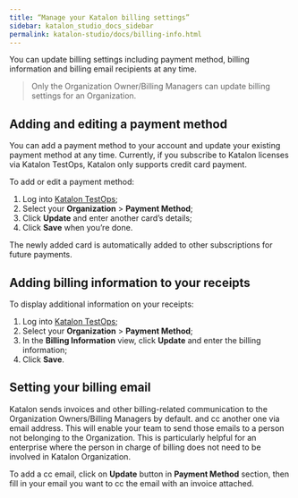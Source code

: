 ```yaml
---
title: “Manage your Katalon billing settings”
sidebar: katalon_studio_docs_sidebar
permalink: katalon-studio/docs/billing-info.html
---
```

You can update billing settings including payment method, billing information and billing email recipients at any time.

> Only the Organization Owner/Billing Managers can update billing settings for an Organization.

## Adding and editing a payment method

You can add a payment method to your account and update your existing payment method at any time. Currently, if you subscribe to Katalon licenses via Katalon TestOps, Katalon only supports credit card payment.

To add or edit a payment method:

1. Log into [Katalon TestOps](https://analytics.katalon.com);
2. Select your **Organization** > **Payment Method**;
3. Click **Update** and enter another card’s details;
4. Click **Save** when you’re done.

The newly added card is automatically added to other subscriptions for future payments.

## Adding billing information to your receipts

To display additional information on your receipts:

1. Log into [Katalon TestOps](https://analytics.katalon.com);
2. Select your **Organization** > **Payment Method**;
3. In the **Billing Information** view, click **Update** and enter the billing information;
4. Click **Save**.

## Setting your billing email

Katalon sends invoices and other billing-related communication to the Organization Owners/Billing Managers by default. and cc another one via email address. This will enable your team to send those emails to a person not belonging to the Organization. This is particularly helpful for an enterprise where the person in charge of billing does not need to be involved in Katalon Organization.

To add a cc email, click on **Update** button in **Payment Method** section, then fill in your email you want to cc the email with an invoice attached.